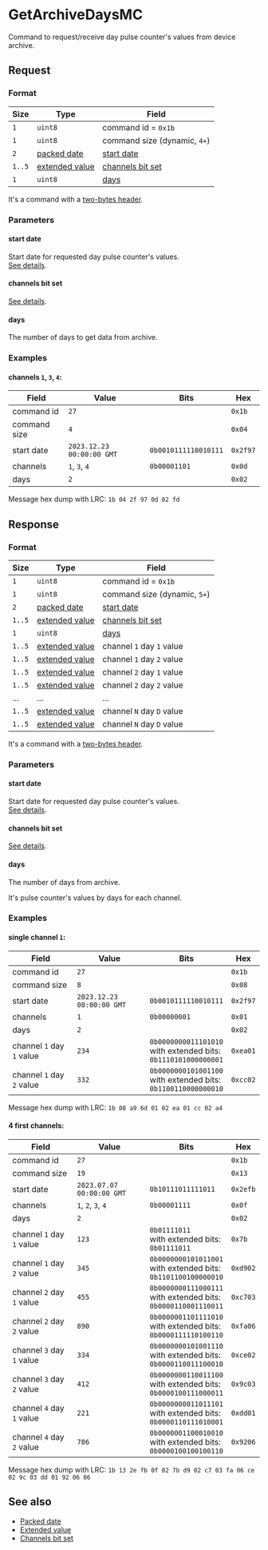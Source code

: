# GetArchiveDaysMC

Command to request/receive day pulse counter's values from device archive.


## Request

### Format

| Size   | Type                                         | Field                                            |
| ------ | -------------------------------------------- | ------------------------------------------------ |
| `1`    | `uint8`                                      | command id = `0x1b`                              |
| `1`    | `uint8`                                      | command size (dynamic, `4+`)                     |
| `2`    | [packed date](../types.md#packed-date)       | [start date](#start-date)                        |
| `1..5` | [extended value](../types.md#extended-value) | [channels bit set](../types.md#channels-bit-set) |
| `1`    | `uint8`                                      | [days](#days)                                    |

It's a command with a [two-bytes header](../message.md#command-with-a-two-bytes-header).

### Parameters

#### **start date**

Start date for requested day pulse counter's values.
<br>
[See details](../types.md#packed-date).

#### **channels bit set**

[See details](../types.md#channels-bit-set).

#### **days**

The number of days to get data from archive.

### Examples

#### channels `1`, `3`, `4`:

| Field        | Value                     | Bits                 | Hex      |
| ------------ | ------------------------- | -------------------- | -------- |
| command id   | `27`                      |                      | `0x1b`   |
| command size | `4`                       |                      | `0x04`   |
| start date   | `2023.12.23 00:00:00 GMT` | `0b0010111110010111` | `0x2f97` |
| channels     | `1`, `3`, `4`             | `0b00001101`         | `0x0d`   |
| days         | `2`                       |                      | `0x02`   |

Message hex dump with LRC: `1b 04 2f 97 0d 02 fd`


## Response

### Format

| Size   | Type                                         | Field                                            |
| ------ | -------------------------------------------- | ------------------------------------------------ |
| `1`    | `uint8`                                      | command id = `0x1b`                              |
| `1`    | `uint8`                                      | command size (dynamic, `5+`)                     |
| `2`    | [packed date](../types.md#packed-date)       | [start date](#start-date)                        |
| `1..5` | [extended value](../types.md#extended-value) | [channels bit set](../types.md#channels-bit-set) |
| `1`    | `uint8`                                      | [days](#days)                                    |
| `1..5` | [extended value](../types.md#extended-value) | channel `1` day `1` value                        |
| `1..5` | [extended value](../types.md#extended-value) | channel `1` day `2` value                        |
| `1..5` | [extended value](../types.md#extended-value) | channel `2` day `1` value                        |
| `1..5` | [extended value](../types.md#extended-value) | channel `2` day `2` value                        |
| ...    | ...                                          | ...                                              |
| `1..5` | [extended value](../types.md#extended-value) | channel `N` day `D` value                        |
| `1..5` | [extended value](../types.md#extended-value) | channel `N` day `D` value                        |

It's a command with a [two-bytes header](../message.md#command-with-a-two-bytes-header).

### Parameters

#### **start date**

Start date for requested day pulse counter's values.
<br>
[See details](../types.md#packed-date).

#### **channels bit set**

[See details](../types.md#channels-bit-set).

#### **days**

The number of days from archive.

It's pulse counter's values by days for each channel.

### Examples

#### single channel `1`:

| Field                     | Value                     | Bits                                                                | Hex      |
| ------------------------- | ------------------------- | ------------------------------------------------------------------- | -------- |
| command id                | `27`                      |                                                                     | `0x1b`   |
| command size              | `8`                       |                                                                     | `0x08`   |
| start date                | `2023.12.23 00:00:00 GMT` | `0b0010111110010111`                                                | `0x2f97` |
| channels                  | `1`                       | `0b00000001`                                                        | `0x01`   |
| days                      | `2`                       |                                                                     | `0x02`   |
| channel `1` day `1` value | `234`                     | `0b0000000011101010`<br>with extended bits:<br>`0b1110101000000001` | `0xea01` |
| channel `1` day `2` value | `332`                     | `0b0000000101001100`<br>with extended bits:<br>`0b1100110000000010` | `0xcc02` |

Message hex dump with LRC: `1b 08 a9 6d 01 02 ea 01 cc 02 a4`

#### 4 first channels:

| Field                     | Value                     | Bits                                                                | Hex      |
| ------------------------- | ------------------------- | ------------------------------------------------------------------- | -------- |
| command id                | `27`                      |                                                                     | `0x1b`   |
| command size              | `19`                      |                                                                     | `0x13`   |
| start date                | `2023.07.07 00:00:00 GMT` | `0b10111011111011`                                                  | `0x2efb` |
| channels                  | `1`, `2`, `3`, `4`        | `0b00001111`                                                        | `0x0f`   |
| days                      | `2`                       |                                                                     | `0x02`   |
| channel `1` day `1` value | `123`                     | `0b01111011`<br>with extended bits:<br>`0b01111011`                 | `0x7b`   |
| channel `1` day `2` value | `345`                     | `0b0000000101011001`<br>with extended bits:<br>`0b1101100100000010` | `0xd902` |
| channel `2` day `1` value | `455`                     | `0b0000000111000111`<br>with extended bits:<br>`0b0000110001110011` | `0xc703` |
| channel `2` day `2` value | `890`                     | `0b0000001101111010`<br>with extended bits:<br>`0b0000111110100110` | `0xfa06` |
| channel `3` day `1` value | `334`                     | `0b0000000101001110`<br>with extended bits:<br>`0b0000110011100010` | `0xce02` |
| channel `3` day `2` value | `412`                     | `0b0000000110011100`<br>with extended bits:<br>`0b0000100111000011` | `0x9c03` |
| channel `4` day `1` value | `221`                     | `0b0000000011011101`<br>with extended bits:<br>`0b0000110111010001` | `0xdd01` |
| channel `4` day `2` value | `786`                     | `0b0000001100010010`<br>with extended bits:<br>`0b0000100100100110` | `0x9206` |

Message hex dump with LRC: `1b 13 2e fb 0f 02 7b d9 02 c7 03 fa 06 ce 02 9c 03 dd 01 92 06 06`


## See also

* [Packed date](../types.md#packed-date)
* [Extended value](../types.md#extended-value)
* [Channels bit set](../types.md#channels-bit-set)
